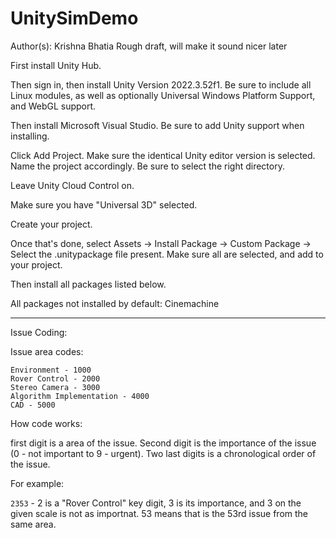 # UnitySimDemo
Author(s): Krishna Bhatia
Rough draft, will make it sound nicer later

First install Unity Hub.

Then sign in, then install Unity Version 2022.3.52f1.
Be sure to include all Linux modules, as well as optionally Universal Windows Platform Support, and WebGL support.

Then install Microsoft Visual Studio. Be sure to add Unity support when installing.

Click Add Project. Make sure the identical Unity editor version is selected. Name the project accordingly.
Be sure to select the right directory.

Leave Unity Cloud Control on.

Make sure you have "Universal 3D" selected.

Create your project.

Once that's done, select Assets -> Install Package -> Custom Package -> Select the .unitypackage file present. Make sure all are selected, and add to your project.

Then install all packages listed below.

All packages not installed by default:
    Cinemachine

---------------------------------------------------------------

Issue Coding:

Issue area codes:

```
Environment - 1000
Rover Control - 2000
Stereo Camera - 3000
Algorithm Implementation - 4000
CAD - 5000
```

How code works:

first digit is a area of the issue. Second digit is the importance of the issue (0 - not important to 9 - urgent). Two last digits is a chronological order of the issue. 

For example:

`2353` - 2 is a "Rover Control" key digit, 3 is its importance, and 3 on the given scale is not as importnat. 53 means that is the 53rd issue from the same area.
